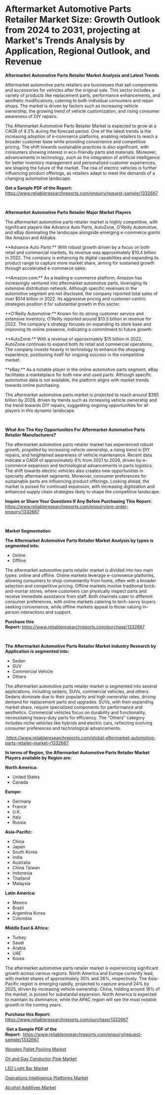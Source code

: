 <p><h1>Aftermarket Automotive Parts Retailer Market Size: Growth Outlook from 2024 to 2031, projecting at Market's Trends Analysis by Application, Regional Outlook, and Revenue</h1></p><p><strong>Aftermarket Automotive Parts Retailer Market Analysis and Latest Trends</strong></p>
<p><p>Aftermarket automotive parts retailers are businesses that sell components and accessories for vehicles after the original sale. This sector includes a variety of products like replacement parts, performance enhancements, and aesthetic modifications, catering to both individual consumers and repair shops. The market is driven by factors such as increasing vehicle ownership, the growing trend of vehicle customization, and rising consumer awareness of DIY repairs.</p><p>The Aftermarket Automotive Parts Retailer Market is expected to grow at a CAGR of 4.3% during the forecast period. One of the latest trends is the increasing adoption of e-commerce platforms, enabling retailers to reach a broader customer base while providing convenience and competitive pricing. The shift towards sustainable practices is also significant, with consumers showing interest in eco-friendly parts and materials. Moreover, advancements in technology, such as the integration of artificial intelligence for better inventory management and personalized customer experiences, are shaping the future of the market. The rise of electric vehicles is further influencing product offerings, as retailers adapt to meet the demands of a changing automotive landscape.</p></p>
<p><strong>Get a Sample PDF of the Report:&nbsp;</strong> <a href="https://www.reliableresearchreports.com/enquiry/request-sample/1332667?utm_campaign=34&utm_medium=2&utm_source=Github&utm_content=ia&utm_term=11122024&utm_id=aftermarket-automotive-parts-retailer">https://www.reliableresearchreports.com/enquiry/request-sample/1332667</a></p>
<p>&nbsp;</p>
<p><strong>Aftermarket Automotive Parts Retailer Major Market Players</strong></p>
<p><p>The aftermarket automotive parts retailer market is highly competitive, with significant players like Advance Auto Parts, AutoZone, O'Reilly Automotive, and eBay dominating the landscape alongside emerging e-commerce giants like Amazon and Alibaba. </p><p>**Advance Auto Parts:** With robust growth driven by a focus on both retail and commercial markets, its revenue was approximately $10.4 billion in 2022. The company is enhancing its digital capabilities and expanding its product range to capture more market share, aiming for sustained growth through accelerated e-commerce sales.</p><p>**Amazon.com:** As a leading e-commerce platform, Amazon has increasingly ventured into aftermarket automotive parts, leveraging its extensive distribution network. Although specific revenues in the automotive segment are not disclosed, the company reported total sales of over $514 billion in 2022. Its aggressive pricing and customer-centric strategies position it for substantial growth in this sector.</p><p>**O'Reilly Automotive:** Known for its strong customer service and extensive inventory, O'Reilly reported around $13.5 billion in revenue for 2022. The company's strategy focuses on expanding its store base and improving its online presence, indicating a commitment to future growth.</p><p>**AutoZone:** With a revenue of approximately $15 billion in 2022, AutoZone continues to expand both its retail and commercial operations. The company invests heavily in technology to enhance the shopping experience, positioning itself for ongoing success in the competitive market.</p><p>**eBay:** As a notable player in the online automotive parts segment, eBay facilitates a marketplace for both new and used parts. Although specific automotive data is not available, the platform aligns with market trends towards online purchasing.</p><p>The aftermarket automotive parts market is projected to reach around $395 billion by 2028, driven by trends such as increasing vehicle ownership and the trend towards DIY repairs, suggesting ongoing opportunities for all players in this dynamic landscape.</p></p>
<p>&nbsp;</p>
<p><strong>What Are The Key Opportunities For Aftermarket Automotive Parts Retailer Manufacturers?</strong></p>
<p><p>The aftermarket automotive parts retailer market has experienced robust growth, propelled by increasing vehicle ownership, a rising trend in DIY repairs, and heightened awareness of vehicle maintenance. Recent data indicate a CAGR of approximately 6% from 2021 to 2026, driven by e-commerce expansion and technological advancements in parts logistics. The shift towards electric vehicles also creates new opportunities in specialty aftermarket segments. Moreover, consumer preferences for sustainable parts are influencing product offerings. Looking ahead, the market is poised for continued expansion, with increasing digitization and enhanced supply chain strategies likely to shape the competitive landscape.</p></p>
<p><strong>Inquire or Share Your Questions If Any Before Purchasing This Report:</strong> <a href="https://www.reliableresearchreports.com/enquiry/pre-order-enquiry/1332667?utm_campaign=34&utm_medium=2&utm_source=Github&utm_content=ia&utm_term=11122024&utm_id=aftermarket-automotive-parts-retailer">https://www.reliableresearchreports.com/enquiry/pre-order-enquiry/1332667</a></p>
<p>&nbsp;</p>
<p><strong>Market Segmentation</strong></p>
<p><strong>The Aftermarket Automotive Parts Retailer Market Analysis by types is segmented into:</strong></p>
<p><ul><li>Online</li><li>Offline</li></ul></p>
<p><p>The aftermarket automotive parts retailer market is divided into two main types: online and offline. Online markets leverage e-commerce platforms, allowing consumers to shop conveniently from home, often with a broader selection and competitive pricing. Offline markets involve traditional brick-and-mortar stores, where customers can physically inspect parts and receive immediate assistance from staff. Both channels cater to different consumer preferences, with online markets catering to tech-savvy buyers seeking convenience, while offline markets appeal to those valuing in-person interactions and support.</p></p>
<p><strong>Purchase this Report:&nbsp;</strong><a href="https://www.reliableresearchreports.com/purchase/1332667?utm_campaign=34&utm_medium=2&utm_source=Github&utm_content=ia&utm_term=11122024&utm_id=aftermarket-automotive-parts-retailer">https://www.reliableresearchreports.com/purchase/1332667</a></p>
<p>&nbsp;</p>
<p><strong>The Aftermarket Automotive Parts Retailer Market Industry Research by Application is segmented into:</strong></p>
<p><ul><li>Sedan</li><li>SUV</li><li>Commercial Vehicle</li><li>Others</li></ul></p>
<p><p>The aftermarket automotive parts retailer market is segmented into several applications, including sedans, SUVs, commercial vehicles, and others. Sedans dominate due to their popularity and high ownership rates, driving demand for replacement parts and upgrades. SUVs, with their expanding market share, require specialized components for performance and aesthetics. Commercial vehicles focus on durability and functionality, necessitating heavy-duty parts for efficiency. The "Others" category includes niche vehicles like hybrids and electric cars, reflecting evolving consumer preferences and technological advancements.</p></p>
<p><a href="https://www.reliableresearchreports.com/global-aftermarket-automotive-parts-retailer-market-r1332667?utm_campaign=34&utm_medium=2&utm_source=Github&utm_content=ia&utm_term=11122024&utm_id=aftermarket-automotive-parts-retailer">&nbsp;https://www.reliableresearchreports.com/global-aftermarket-automotive-parts-retailer-market-r1332667</a></p>
<p><strong>In terms of Region, the Aftermarket Automotive Parts Retailer Market Players available by Region are:</strong></p>
<p>
    <p> <strong> North America: </strong>
        <ul>
            <li>United States</li>
            <li>Canada</li>
        </ul>
        </p> 
    <p> <strong> Europe: </strong>
        <ul>
            <li>Germany</li>
            <li>France</li>
            <li>U.K.</li>
            <li>Italy</li>
            <li>Russia</li>
        </ul>
        </p> 
    <p> <strong> Asia-Pacific: </strong>
        <ul>
            <li>China</li>
            <li>Japan</li>
            <li>South Korea</li>
            <li>India</li>
            <li>Australia</li>
            <li>China Taiwan</li>
            <li>Indonesia</li>
            <li>Thailand</li>
            <li>Malaysia</li>
        </ul>
        </p> 
    <p> <strong> Latin America: </strong>
        <ul>
            <li>Mexico</li>
            <li>Brazil</li>
            <li>Argentina Korea</li>
            <li>Colombia</li>
        </ul>
        </p> 
    <p> <strong> Middle East & Africa: </strong>
        <ul>
            <li>Turkey</li>
            <li>Saudi</li>
            <li>Arabia</li>
            <li>UAE</li>
            <li>Korea</li>
        </ul>
    </p>
    </p>
<p><p>The aftermarket automotive parts retailer market is experiencing significant growth across various regions. North America and Europe currently lead, with market shares of approximately 30% and 26%, respectively. The Asia-Pacific region is emerging rapidly, projected to capture around 24% by 2025, driven by increasing vehicle ownership. China, holding around 18% of the market, is poised for substantial expansion. North America is expected to maintain its dominance, while the APAC region will see the most notable growth in the coming years.</p></p>
<p><strong>Purchase this Report: </strong><a href="https://www.reliableresearchreports.com/purchase/1332667?utm_campaign=34&utm_medium=2&utm_source=Github&utm_content=ia&utm_term=11122024&utm_id=aftermarket-automotive-parts-retailer">https://www.reliableresearchreports.com/purchase/1332667</a></p>
<p>&nbsp;<strong>Get a Sample PDF of the Report:&nbsp;&nbsp;</strong><a href="https://www.reliableresearchreports.com/enquiry/request-sample/1332667?utm_campaign=34&utm_medium=2&utm_source=Github&utm_content=ia&utm_term=11122024&utm_id=aftermarket-automotive-parts-retailer">https://www.reliableresearchreports.com/enquiry/request-sample/1332667</a></p>
<p><strong></strong></p>
<p><p><a href="https://github.com/lindaopodray/Market-Research-Report-List-1/blob/main/wooden-pallet-pooling-market.md?utm_campaign=34&utm_medium=2&utm_source=Github&utm_content=ia&utm_term=11122024&utm_id=aftermarket-automotive-parts-retailer">Wooden Pallet Pooling Market</a></p><p><a href="https://www.linkedin.com/pulse/oil-gas-conductor-pipe-market-growth-projections-2024-2031-131-2jf3c?utm_campaign=34&utm_medium=2&utm_source=Github&utm_content=ia&utm_term=11122024&utm_id=aftermarket-automotive-parts-retailer">Oil and Gas Conductor Pipe Market</a></p><p><a href="https://www.linkedin.com/pulse/late-mark-research-ceirf?utm_campaign=34&utm_medium=2&utm_source=Github&utm_content=ia&utm_term=11122024&utm_id=aftermarket-automotive-parts-retailer">LED Light Bar Market</a></p><p><a href="https://github.com/OlenFleming68/Market-Research-Report-List-1/blob/main/operations-intelligence-platforms-market.md?utm_campaign=34&utm_medium=2&utm_source=Github&utm_content=ia&utm_term=11122024&utm_id=aftermarket-automotive-parts-retailer">Operations Intelligence Platforms Market</a></p><p><a href="https://www.linkedin.com/pulse/global-alcohol-additives-market-trends-applications-analysis-mxxuc?utm_campaign=34&utm_medium=2&utm_source=Github&utm_content=ia&utm_term=11122024&utm_id=aftermarket-automotive-parts-retailer">Alcohol Additives Market</a></p></p>